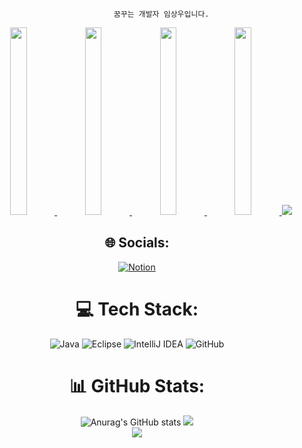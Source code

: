                                   꿈꾸는 개발자 임상우입니다.
<div align="center">
  
  <a href="https://github.com/devxb/gitanimals">
  <img src="https://render.gitanimals.org/lines/ftfg777?pet-id=596642696921905694" width="23%" height="300"/>
  <a href="https://github.com/devxb/gitanimals">
  <img src="https://render.gitanimals.org/lines/seulki-k?pet-id=596866018205001695" width="23%" height="300"/>
  <a href="https://github.com/devxb/gitanimals">
  <img src="https://render.gitanimals.org/lines/Bulgogi-Pizza?pet-id=596865399259950329" width="23%" height="300"/>
  <a href="https://github.com/devxb/gitanimals">
  <img src="https://render.gitanimals.org/lines/Bulgogi-Pizza?pet-id=596887672771602739" width="23%" height="300"/>  
</a>
<a href="https://github.com/devxb/gitanimals">
  <img src="https://render.gitanimals.org/farms/tkddn0321"/>
</a>


## 🌐 Socials:
[![Notion](https://img.shields.io/badge/Notion-%23000000.svg?&logo=notion&logoColor=white)](https://halved-number-b57.notion.site/58bd900e535141fd913b624e667fca62)
# 💻 Tech Stack:
 ![Java](https://img.shields.io/badge/java-%23ED8B00.svg?style=for-the-badge&logo=java&logoColor=white)   ![Eclipse](https://img.shields.io/badge/Eclipse-FE7A16.svg?style=for-the-badge&logo=Eclipse&logoColor=white) ![IntelliJ IDEA](https://img.shields.io/badge/IntelliJIDEA-000000.svg?style=for-the-badge&logo=intellij-idea&logoColor=white) ![GitHub](https://img.shields.io/badge/github-%23121011.svg?style=for-the-badge&logo=github&logoColor=white)
 
# 📊 GitHub Stats:
![Anurag's GitHub stats](https://github-readme-stats.vercel.app/api?username=tkddn0321&show_icons=true&theme=radical)
![](https://github-readme-streak-stats.herokuapp.com/?user=tkddn0321&theme=dark&hide_border=true)<br/>
![](https://github-readme-stats.vercel.app/api/top-langs/?username=tkddn0321&theme=dark&hide_border=true&include_all_commits=false&count_private=false&layout=compact)
